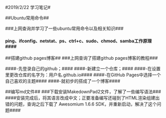 #2019/2/22 学习笔记#

##Ubuntu常用命令##

###上网查询并学习了一些ubuntu常用命令以及相关知识###
#### ping、ifconfig、netstat、ps、ctrl+c、sudo、chmod、samba工作原理####

##搭建github pages博客##
###上网查询了搭建github pages博客的教程###

####-先登录自己的github；####
####-新建立一个仓库；####
####-在设置里更改仓库的名字为：用户名.github.io####
####-在GitHub Pages中选择一个自己喜欢的主题####
####-就初步的搭成了一个博客####

##编写md文件##
###下载安装MakedownPad2文件，了解了一些编写语法###
####安装完成后，将其语言改成中文；正要准备编写还碰到了HTML渲染组建出错的问题，查询之后下载了 Awesomium 1.6.6 SDK，并重新启动，解决了这个问题####